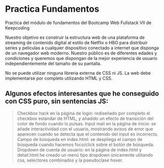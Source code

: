 # Practica Fundamentos
Practica del módulo de fundamentos del Bootcamp Web Fullstack VII de Keepcoding

Nuestro objetivo es construir la estructura web de una plataforma de streaming de contenido
digital al estilo de Netflix o HBO para distribuir series y películas a cualquier dispositivo
conectado a internet que disponga de un navegador web moderno. Nuestro público es de
diferentes edades y condiciones y queremos que dispongan de la mejor experiencia de
usuario independientemente del tamaño de su pantalla.

No se puede utilizar ninguna libreria externa de CSS ni JS. La web debe implementarse por completo
utilizando HTML y CSS.

## Algunos efectos interesantes que he conseguido con CSS puro, sin sentencias JS:
> Checkbox hack en la página de login: rediseñado por completo el checkbox estándar de HTML, y añadido un efecto de transición del color de fondo cuando lo pulsas.
> Input mail en la página de inicio: se añade interactividad con el usuario, mostrando avisos de error que aparecen cuando se detecta que el contenido del input es incorrecto.
> Campo de búsqueda en index.html: se despliega el campo de búsqueda cuando hacemos foco/click sobre el botón de búsqueda.
> Dropdown de cuenta de usuario: en la página de index.html y detail.html he creado un menú tipo dropdown únicamente utiliando css, selectores combinados y la pseudoclase hover.